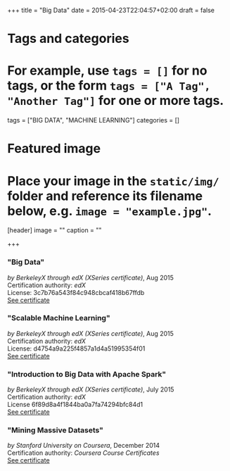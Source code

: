 +++
title = "Big Data"
date = 2015-04-23T22:04:57+02:00
draft = false

# Tags and categories
# For example, use `tags = []` for no tags, or the form `tags = ["A Tag", "Another Tag"]` for one or more tags.
tags = ["BIG DATA", "MACHINE LEARNING"]
categories = []

# Featured image
# Place your image in the `static/img/` folder and reference its filename below, e.g. `image = "example.jpg"`.
[header]
image = ""
caption = ""

+++

### "Big Data"
*by BerkeleyX through edX (XSeries certificate)*, Aug 2015  
Certification authority: *edX*  
License: 3c7b76a543f84c948cbcaf418b67ffdb  
[See certificate](https://s3.amazonaws.com/verify.edx.org/downloads/4d6c3d2143b54e15a4dee1665416d1c4/Certificate.pdf)

### "Scalable Machine Learning"
*by BerkeleyX through edX (XSeries certificate)*, Aug 2015   
Certification authority: *edX*  
License: d4754a9a225f4857a1d4a51995354f01  
[See certificate](https://s3.amazonaws.com/verify.edx.org/downloads/d4754a9a225f4857a1d4a51995354f01/Certificate.pdf)

### "Introduction to Big Data with Apache Spark"
*by BerkeleyX through edX (XSeries certificate)*, July 2015  
Certification authority: *edX*  
License 6f89d8a4f1844ba0a7fa74294bfc84d1    
[See certificate](https://s3.amazonaws.com/verify.edx.org/downloads/03b59e230f88474fbd7c216bdbd4a62d/Certificate.pdf)

### "Mining Massive Datasets"
*by Stanford University on Coursera*, December 2014  
Certification authority: *Coursera Course Certificates*  
[See certificate](/certificates/mmdsCertificate.pdf)
